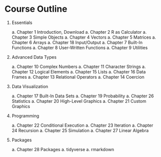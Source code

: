 # Course Outline

1.  Essentials

	a.  Chapter  1 Introduction, Download
	a.  Chapter  2 R as Calculator
	a.  Chapter  3 Simple Objects
	a.  Chapter  4 Vectors
	a.  Chapter  5 Matrices
	a.  Chapter  6 Arrays
	a.  Chapter 18 Input/Output
	a.  Chapter  7 Built-In Functions
	a.  Chapter  8 User-Written Functions
	a.  Chapter  9 Utilities

1. Advanced Data Types

	a.  Chapter 10 Complex Numbers
	a.  Chapter 11 Character Strings
	a.  Chapter 12 Logical Elements
	a.  Chapter 15 Lists
	a.  Chapter 16 Data Frames
	a.  Chapter 13 Relational Operators
	a.  Chapter 14 Coercion

1.  Data Visualization

	a.  Chapter 17 Built-In Data Sets
	a.  Chapter 19 Probability
	a.  Chapter 26 Statistics
	a.  Chapter 20 High-Level Graphics
	a.  Chapter 21 Custom Graphics

1.  Programming

	a.  Chapter 22 Conditional Execution
	a.  Chapter 23 Iteration
	a.  Chapter 24 Recursion
	a.  Chapter 25 Simulation
	a.  Chapter 27 Linear Algebra

1.  Packages

	a.  Chapter 28 Packages
	a.  tidyverse
	a.  rmarkdown

   

